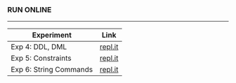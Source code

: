 ### RUN ONLINE

------------

| Experiment             | Link                                                           |
| ---------------------- | -------------------------------------------------------------- |
| Exp 4: DDL, DML        | [repl.it](https://repl.it/@VaibhavSingh4/exp4-ddl-dmlcommands) |
| Exp 5: Constraints     | [repl.it](https://repl.it/@VaibhavSingh4/exp5-constraints)     |
| Exp 6: String Commands | [repl.it](https://repl.it/@VaibhavSingh4/exp6-string)          |
